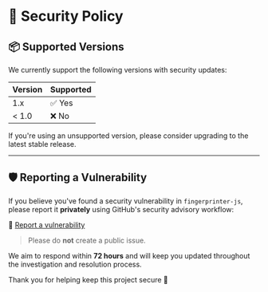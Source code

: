 # 🔐 Security Policy

## 📦 Supported Versions

We currently support the following versions with security updates:

| Version | Supported |
| ------- | ---------- |
| 1.x     | ✅ Yes     |
| < 1.0   | ❌ No      |

If you're using an unsupported version, please consider upgrading to the latest stable release.

---

## 🛡️ Reporting a Vulnerability

If you believe you've found a security vulnerability in `fingerprinter-js`, please report it **privately** using GitHub's security advisory workflow:

🔗 [Report a vulnerability](https://github.com/Lorenzo-Coslado/fingerprinter-js/security/advisories/new)

> Please do **not** create a public issue.

We aim to respond within **72 hours** and will keep you updated throughout the investigation and resolution process.

Thank you for helping keep this project secure 🙏
